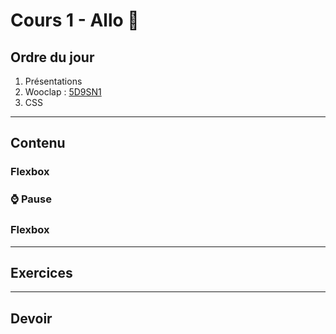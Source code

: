 # Cours 1 - Allo 🖖

## Ordre du jour

1. Présentations
1. Wooclap : [5D9SN1](https://wooclap.com/5D9SN1)
1. CSS

---

## Contenu

### Flexbox

### :watch: Pause

### Flexbox

---

## Exercices

---

## Devoir
